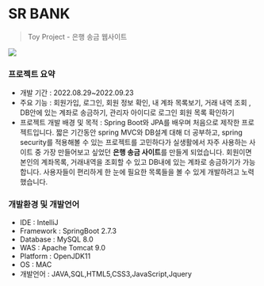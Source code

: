 # SR BANK
> Toy Project - 은행 송금 웹사이트

<img src="https://user-images.githubusercontent.com/67586183/216825121-a7b1c067-4d7a-4ff6-a460-c26a44b0fed0.png">

### 프로젝트 요약
- 개발 기간 : 2022.08.29~2022.09.23
- 주요 기능 : 회원가입, 로그인, 회원 정보 확인, 내 계좌 목록보기, 거래 내역 조회 , DB안에 있는 계좌로 송금하기, 관리자 아이디로 로그인  회원 목록 확인하기
- 프로젝트 개발 배경 및 목적 : Spring Boot와 JPA를 배우며 처음으로 제작한 프로젝트입니다. 짧은 기간동안 spring MVC와 DB설계 대해 더 공부하고, spring security를 적용해볼 수 있는 프로젝트를 고민하다가 실생활에서 자주 사용하는 사이트 중 가장 만들어보고 싶었던 **은행 송금 사이트**를 만들게 되었습니다. 회원이면 본인의 계좌목록, 거래내역을 조회할 수 있고 DB내에 있는 계좌로 송금하기가 가능합니다. 사용자들이 편리하게 한 눈에 필요한 목록들을 볼 수 있게 개발하려고 노력했습니다.

### 개발환경 및 개발언어
- IDE : IntelliJ
- Framework : SpringBoot 2.7.3
- Database : MySQL 8.0
- WAS : Apache Tomcat 9.0
- Platform : OpenJDK11
- OS : MAC
- 개발언어 : JAVA,SQL,HTML5,CSS3,JavaScript,Jquery

<!-- ### ERD -->
<!-- <img src = "https://user-images.githubusercontent.com/67586183/216825189-6effec0a-8eb7-4762-bdd8-149e89a886e7.png" width="50%" height="50%"> -->


